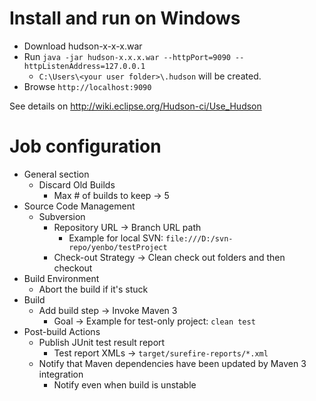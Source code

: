 # Install and run on Windows

* Download hudson-x-x-x.war
* Run `java -jar hudson-x.x.x.war --httpPort=9090 --httpListenAddress=127.0.0.1`
  * `C:\Users\<your user folder>\.hudson` will be created.
* Browse `http://localhost:9090`

See details on <http://wiki.eclipse.org/Hudson-ci/Use_Hudson>

# Job configuration

* General section
  * Discard Old Builds
    * Max # of builds to keep -> 5
* Source Code Management
  * Subversion
    * Repository URL -> Branch URL path
      * Example for local SVN: `file:///D:/svn-repo/yenbo/testProject`
    * Check-out Strategy -> Clean check out folders and then checkout
* Build Environment
  *  Abort the build if it's stuck
* Build
  * Add build step -> Invoke Maven 3
    * Goal -> Example for test-only project: `clean test`
* Post-build Actions
  * Publish JUnit test result report
    * Test report XMLs -> `target/surefire-reports/*.xml`
  * Notify that Maven dependencies have been updated by Maven 3 integration 
    * Notify even when build is unstable